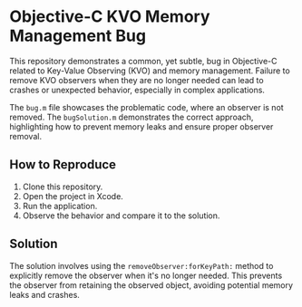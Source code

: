 # Objective-C KVO Memory Management Bug

This repository demonstrates a common, yet subtle, bug in Objective-C related to Key-Value Observing (KVO) and memory management.  Failure to remove KVO observers when they are no longer needed can lead to crashes or unexpected behavior, especially in complex applications.

The `bug.m` file showcases the problematic code, where an observer is not removed. The `bugSolution.m` demonstrates the correct approach, highlighting how to prevent memory leaks and ensure proper observer removal.

## How to Reproduce

1. Clone this repository.
2. Open the project in Xcode.
3. Run the application.
4. Observe the behavior and compare it to the solution.

## Solution

The solution involves using the `removeObserver:forKeyPath:` method to explicitly remove the observer when it's no longer needed.  This prevents the observer from retaining the observed object, avoiding potential memory leaks and crashes.